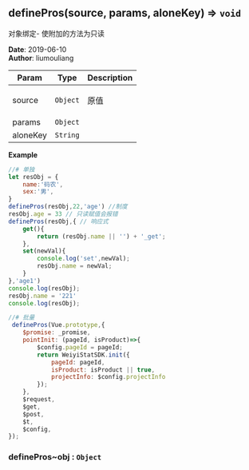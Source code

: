 ## definePros(source, params, aloneKey) ⇒ <code>void</code>
<p>对象绑定- 使附加的方法为只读</p>

**Date**: 2019-06-10  
**Author**: liumouliang  

| Param | Type | Description |
| --- | --- | --- |
| source | <code>Object</code> | <p>原值</p> |
| params | <code>Object</code> |  |
| aloneKey | <code>String</code> |  |

**Example**  
```javascript
//# 单独
let resObj = {
    name:'码农',
    sex:'男',
}
definePros(resObj,22,'age') //制度
resObj.age = 33 // 只读赋值会报错
definePros(resObj,{ // 响应式
    get(){
        return (resObj.name || '') + '_get';
    },
    set(newVal){
        console.log('set',newVal);
        resObj.name = newVal;
    }
},'age1')
console.log(resObj);
resObj.name = '221'
console.log(resObj);

//# 批量
 definePros(Vue.prototype,{
    $promise: _promise,
    pointInit: (pageId, isProduct)=>{
        $config.pageId = pageId;
        return WeiyiStatSDK.init({
            pageId: pageId,
            isProduct: isProduct || true,
            projectInfo: $config.projectInfo
        });
    },
    $request,
    $get,
    $post,
    $t,
    $config,
});
```
### definePros~obj : <code>Object</code>
